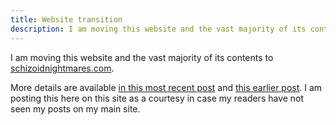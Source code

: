 ```yaml
---
title: Website transition
description: I am moving this website and the vast majority of its contents to schizoidnightmares.com
---
```


I am moving this website and the vast majority of its contents to <a href="https://schizoidnightmares.com/absurd-realms/" target="_blank">schizoidnightmares.com</a>.

More details are available <a href="https://schizoidnightmares.com/news/merging-absurdrealms/" target="_blank">in this most recent post</a> and <a href="https://schizoidnightmares.com/news/reform-and-renovation/" target="_blank">this earlier post</a>. I am posting this here on this site as a courtesy in case my readers have not seen my posts on my main site.